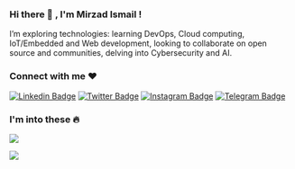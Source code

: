 ###  Hi there 👋 , I'm Mirzad Ismail !



I’m exploring technologies: learning DevOps, Cloud computing, IoT/Embedded and Web development, 
looking to collaborate on open source and communities, delving into Cybersecurity and AI.

###  Connect with me ❤️

[![Linkedin Badge](https://img.shields.io/badge/-LinkedIn-0e76a8?style=flat-square&logo=Linkedin&logoColor=white)](https://www.linkedin.com/in/mirzad-ismail-7870441ba/)
[![Twitter Badge](https://img.shields.io/badge/-Twitter-00acee?style=flat-square&logo=Twitter&logoColor=white)](https://twitter.com/Mirzzie)
[![Instagram Badge](https://img.shields.io/badge/-Instagram-e4405f?style=flat-square&logo=Instagram&logoColor=white)](https://www.instagram.com/mirzziy/)
[![Telegram Badge](https://img.shields.io/badge/-Telegram-0088cc?style=flat-square&logo=Telegram&logoColor=white)](https://t.me/MiRZZiE)

###  I'm into these 🔥

<p align="left">
	<p align="left">
	<a href="https://skillicons.dev">
    	<img src="https://skillicons.dev/icons?i=c,cpp,python,bootstrap,css,html,androidstudio,java,kotlin,js,php,azure,aws,docker,kubernetes,linux,vscode,django,mysql,arduino&perline=10" />
  	</a> 
</p>

<p align="left">
	<img src = "https://github-readme-stats.vercel.app/api?username=Mirzzie&&show_icons=true&title_color=ffffff&icon_color=bb2acf&text_color=daf7dc&bg_color=151515" >
</p>

